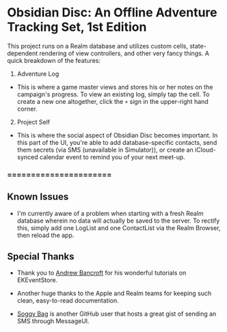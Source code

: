 # Obsidian Disc: An Offline Adventure Tracking Set, 1st Edition
This project runs on a Realm database and utilizes custom cells, state-dependent rendering of view controllers, and other very fancy things. A quick breakdown of the features: 
1. Adventure Log
  * This is where a game master views and stores his or her notes on the campaign's progress.  To view an existing log, simply tap the cell. To create a new one altogether, click the `+` sign in the upper-right hand corner.
2. Project Self
  * This is where the social aspect of Obsidian Disc becomes important. In this part of the UI, you're able to add database-specific contacts, send them secrets (via SMS (unavailable in Simulator)), or create an iCloud-synced calendar event to remind you of your next meet-up.
### ======================
## Known Issues
* I'm currently aware of a problem when starting with a fresh Realm database wherein no data will actually be saved to the server. To rectify this, simply add one LogList and one ContactList via the Realm Browser, then reload the app. 
## Special Thanks
* Thank you to [Andrew Bancroft](https://www.andrewcbancroft.com/2016/06/02/creating-calendar-events-with-event-kit-and-swift/) for his wonderful tutorials on EKEventStore. 

* Another huge thanks to the Apple and Realm teams for keeping such clean, easy-to-read documentation. 

* [Soggy Bag](https://gist.github.com/soggybag/1c863ab275e1c0e09936/revisions) is another GitHub user that hosts a great gist of sending an SMS through MessageUI.
